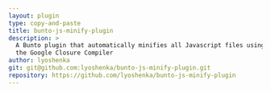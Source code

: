 ```yaml
---
layout: plugin
type: copy-and-paste
title: bunto-js-minify-plugin
description: >
  A Bunto plugin that automatically minifies all Javascript files using
  the Google Closure Compiler
author: lyoshenka
git: git@github.com:lyoshenka/bunto-js-minify-plugin.git
repository: https://github.com/lyoshenka/bunto-js-minify-plugin
---
```

